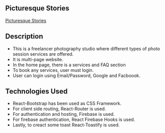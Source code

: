 ## Picturesque Stories

[Picturesque Stories](https://picturesque-stories.web.app/)

## Description
* This is a freelancer photography studio where different types of photo session services are offered.
* It is multi-page website.
* In the home page, there is a services and FAQ section
* To book any services, user must login.
* User can login using Email/Password, Google and Facboook.


## Technologies Used
* React-Bootstrap has been used as CSS Framework.
* For client side routing, React-Router is used.
* For authentication and hosting, Firebase is used.
* For firebase authentication, React Firebase Hooks is used.
* Lastly, to creact some toast React-Toastify is used.